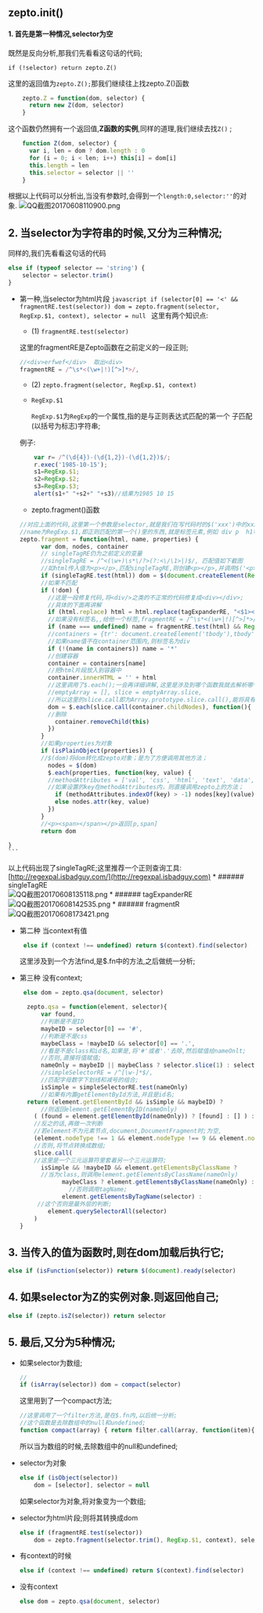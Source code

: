 ## zepto.init()
#### 1.  首先是第一种情况,selector为空

既然是反向分析,那我们先看看这句话的代码;

`if (!selector) return zepto.Z()`
    
 这里的返回值为`zepto.Z();`那我们继续往上找zepto.Z()函数

```javascript
    zepto.Z = function(dom, selector) {
      return new Z(dom, selector)
    }
```
这个函数仍然拥有一个返回值,**Z函数的实例**,同样的道理,我们继续去找`Z()` ;   

```javascript
    function Z(dom, selector) {
      var i, len = dom ? dom.length : 0
      for (i = 0; i < len; i++) this[i] = dom[i]
      this.length = len
      this.selector = selector || ''
    }
```
根据以上代码可以分析出,当没有参数时,会得到一个`length:0,selector:''`的对象.
![QQ截图20170608110900.png](http://upload-images.jianshu.io/upload_images/1909602-a7394f13b43e4fb3.png?imageMogr2/auto-orient/strip%7CimageView2/2/w/1240)

## 2.  当selector为字符串的时候,又分为三种情况;
同样的,我们先看看这句话的代码
    
```javascript
else if (typeof selector == 'string') {
    selector = selector.trim()
}
```
  *  第一种,当selector为html片段
    ```javascript
    if (selector[0] == '<' && fragmentRE.test(selector))
          dom = zepto.fragment(selector, RegExp.$1, context), selector = null
    ```
这里有两个知识点:  

		*  (1) `fragmentRE.test(selector)`  

		这里的fragmentRE是Zepto函数在之前定义的一段正则;  

        ```javascript
        //<div>erfwef</div>  取出<div>
        fragmentRE = /^\s*<(\w+|!)[^>]*>/,
        ```

		* (2) `zepto.fragment(selector, RegExp.$1, context)`  

		*  `RegExp.$1`  
		
     		`RegExp.$1`为`RegExp`的一个属性,指的是与正则表达式匹配的第一个 子匹配(以括号为标志)字符串;  
            
     	例子:  

        ```javascript
            var r= /^(\d{4})-(\d{1,2})-(\d{1,2})$/;
            r.exec('1985-10-15');
            s1=RegExp.$1;
            s2=RegExp.$2;
            s3=RegExp.$3;
            alert(s1+" "+s2+" "+s3)//结果为1985 10 15
        ```
		* zepto.fragment()函数

        ```javascript
        //对应上面的代码,这里第一个参数是selector,就是我们在写代码时的$('xxx')中的xxx,
        //name为RegExp.$1,即正则匹配的第一个()里的东西,就是标签元素,例如 div p  h1等
        zepto.fragment = function(html, name, properties) {
              var dom, nodes, container
              // singleTagRE仍为之前定义的变量
              //singleTagRE = /^<(\w+)\s*\/?>(?:<\/\1>|)$/, 匹配值如下截图
              //如html传入值为<p></p>,匹配singleTagRE,则创建<p></p>,并调用$('<p></p>')
              if (singleTagRE.test(html)) dom = $(document.createElement(RegExp.$1))
              //如果不匹配
              if (!dom) {
                //这是一段修复代码,将<div/>之类的不正常的代码修复成<div></div>;
                //具体的下面再讲解
                if (html.replace) html = html.replace(tagExpanderRE, "<$1></$2>")
                //如果没有标签名,,给他一个标签,fragmentRE = /^\s*<(\w+|!)[^>]*>/,
                if (name === undefined) name = fragmentRE.test(html) && RegExp.$1
                //containers = {tr': document.createElement('tbody'),tbody': table, 'thead': table, 'tfoot': table,td': tableRow, 'th': tableRow,'*': document.createElement('div')},
                //如果name值不在container范围内,则标签名为div
                if (!(name in containers)) name = '*'
                //创建容器
                container = containers[name]
                //把html片段放入到容器中
                container.innerHTML = '' + html
                //这里调用了$.each();一会再详细讲解,这里是涉及到哪个函数我就去解析哪个函数
                //emptyArray = [], slice = emptyArray.slice,
                //所以这里的slice.call即为Array.prototype.slice.call(),能将具有length属性的对象转成数组;
                dom = $.each(slice.call(container.childNodes), function(){
                //删除
                  container.removeChild(this)
                })
              }
              //如果properties为对象
              if (isPlainObject(properties)) {
              //$(dom)将dom转化成zepto对象；是为了方便调用其他方法；
                nodes = $(dom)
                $.each(properties, function(key, value) {
                //methodAttributes = ['val', 'css', 'html', 'text', 'data', 'width', 'height', 'offset'],
                //如果设置的key在methodAttributes内，则直接调用zepto上的方法；
                  if (methodAttributes.indexOf(key) > -1) nodes[key](value)
                  else nodes.attr(key, value)
                })
              }
              //<p><span></span></p>返回[p,span]
              return dom
    }
    ```  

 以上代码出现了singleTagRE;这里推荐一个正则查询工具:[http://regexpal.isbadguy.com/](http://regexpal.isbadguy.com)
    *   ######  singleTagRE		
    ![QQ截图20170608135118.png](http://upload-images.jianshu.io/upload_images/1909602-9b1238722c96a596.png?imageMogr2/auto-orient/strip%7CimageView2/2/w/1240)
    * ###### tagExpanderRE  
     ![QQ截图20170608142535.png](http://upload-images.jianshu.io/upload_images/1909602-046f51adf996d191.png?imageMogr2/auto-orient/strip%7CimageView2/2/w/1240)
    *  ######  fragmentR  
    ![QQ截图20170608173421.png](http://upload-images.jianshu.io/upload_images/1909602-0b7fd77e150953ef.png?imageMogr2/auto-orient/strip%7CimageView2/2/w/1240)

*  第二种 当context有值
    ```javascript
     else if (context !== undefined) return $(context).find(selector)
    ```
    这里涉及到一个方法find,是$.fn中的方法,之后做统一分析;
    
*  第三种 没有context;
    ```javascript
     else dom = zepto.qsa(document, selector)
    ```
      ```javascript
    	zepto.qsa = function(element, selector){
        	var found,
            //判断是不是ID
            maybeID = selector[0] == '#',
            //判断是不是css
            maybeClass = !maybeID && selector[0] == '.',
            //看是不是class和id名,如果是,将'#'或者'.'去除,然后赋值给nameOnlt;
            //否则,直接将值赋值;
            nameOnly = maybeID || maybeClass ? selector.slice(1) : selector,
            //simpleSelectorRE = /^[\w-]*$/,
            //匹配字母数字下划线和减号的组合;
            isSimple = simpleSelectorRE.test(nameOnly)
            //如果有内置getElementById方法,并且是id名;
        return (element.getElementById && isSimple && maybeID) ?
        	//则返回element.getElementByID(nameOnly)
          ( (found = element.getElementById(nameOnly)) ? [found] : [] ) :
          //反之的话,再做一次判断
          //若element不为元素节点,document,DocumentFragment时;为空,
          (element.nodeType !== 1 && element.nodeType !== 9 && element.nodeType !== 11) ? [] :
          //否则,将节点转换成数组;
          slice.call(
          //这里是一个三元运算符里套着另一个三元运算符;
            isSimple && !maybeID && element.getElementsByClassName ?
            //当为class,则调用element.getElementsByClassName(nameOnly) 
                  maybeClass ? element.getElementsByClassName(nameOnly) :
                    //否则调用tagName;
                  element.getElementsByTagName(selector) :
           //这个否则是最外层的判断;
              element.querySelectorAll(selector)
          )
      }
      ```

## 3. 当传入的值为函数时,则在dom加载后执行它;
```javascript
else if (isFunction(selector)) return $(document).ready(selector)
```
## 4. 如果selector为Z的实例对象.则返回他自己;
```javascript
else if (zepto.isZ(selector)) return selector
```
##  5. 最后,又分为5种情况;
* 如果selector为数组;
	```javascript
    //
    if (isArray(selector)) dom = compact(selector)
    ```
    这里用到了一个compact方法;
    ```javascript
    //这里调用了一个filter方法,是在$.fn内,以后统一分析;
    //这个函数是去除数组中的null和undefined;
    function compact(array) { return filter.call(array, function(item){ return item != null }) }
    ```
    所以当为数组的时候,去除数组中的null和undefined;
    
* selector为对象
    ```javascript
    else if (isObject(selector))
        dom = [selector], selector = null
    ```
    如果selector为对象,将对象变为一个数组;
* selector为html片段;则将其转换成dom
    ```javascript
    else if (fragmentRE.test(selector))
        dom = zepto.fragment(selector.trim(), RegExp.$1, context), selector = null
    ```
*  有context的时候
    ```javascript
    else if (context !== undefined) return $(context).find(selector)
    ```
* 没有context
    ```javascript
    else dom = zepto.qsa(document, selector)
    ```